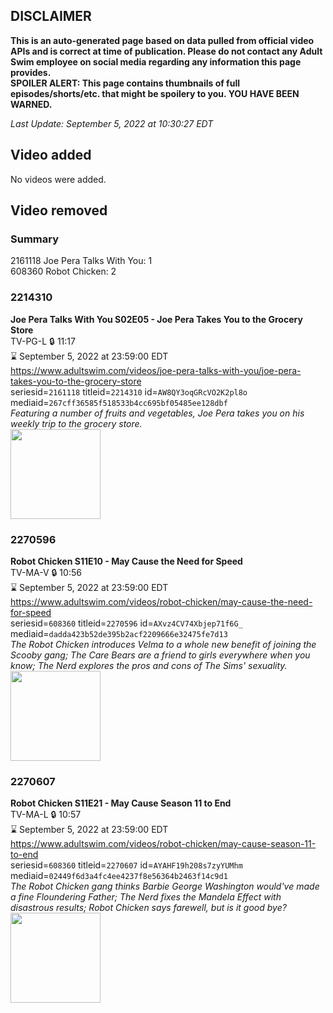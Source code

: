 ## DISCLAIMER
**This is an auto-generated page based on data pulled from official video APIs and is correct at time of publication. Please do not contact any Adult Swim employee on social media regarding any information this page provides.**  
**SPOILER ALERT: This page contains thumbnails of full episodes/shorts/etc. that might be spoilery to you. YOU HAVE BEEN WARNED.**  

_Last Update: September 5, 2022 at 10:30:27 EDT_
## Video added
No videos were added.  
## Video removed
### Summary
2161118 Joe Pera Talks With You: 1  
608360 Robot Chicken: 2  
### 2214310
**Joe Pera Talks With You S02E05 - Joe Pera Takes You to the Grocery Store**  
TV-PG-L 🔒 11:17  
⌛ September 5, 2022 at 23:59:00 EDT  
https://www.adultswim.com/videos/joe-pera-talks-with-you/joe-pera-takes-you-to-the-grocery-store  
seriesid=`2161118` titleid=`2214310` id=`AW8QY3oqGRcVO2K2pl8o` mediaid=`267cff36585f518533b4cc695bf05485ee128dbf`  
_Featuring a number of fruits and vegetables, Joe Pera takes you on his weekly trip to the grocery store._  
<a href="https://media.cdn.adultswim.com/uploads/20191216/thumbnails/2_191216152549-joeperatalks_205_dup-20191105.jpg"><img src="https://media.cdn.adultswim.com/uploads/20191216/thumbnails/2_191216152549-joeperatalks_205_dup-20191105.jpg" height="144px" /></a>
### 2270596
**Robot Chicken S11E10 - May Cause the Need for Speed**  
TV-MA-V 🔒 10:56  
⌛ September 5, 2022 at 23:59:00 EDT  
https://www.adultswim.com/videos/robot-chicken/may-cause-the-need-for-speed  
seriesid=`608360` titleid=`2270596` id=`AXvz4CV74Xbjep71f6G_` mediaid=`dadda423b52de395b2acf2209666e32475fe7d13`  
_The Robot Chicken introduces Velma to a whole new benefit of joining the Scooby gang; The Care Bears are a friend to girls everywhere when you know; The Nerd explores the pros and cons of The Sims' sexuality._  
<a href="https://media.cdn.adultswim.com/uploads/20210921/thumbnails/2_21921145201-RobotChicken_1109_MayCauseTheNeedForSpeed.png"><img src="https://media.cdn.adultswim.com/uploads/20210921/thumbnails/2_21921145201-RobotChicken_1109_MayCauseTheNeedForSpeed.png" height="144px" /></a>
### 2270607
**Robot Chicken S11E21 - May Cause Season 11 to End**  
TV-MA-L 🔒 10:57  
⌛ September 5, 2022 at 23:59:00 EDT  
https://www.adultswim.com/videos/robot-chicken/may-cause-season-11-to-end  
seriesid=`608360` titleid=`2270607` id=`AYAHF19h208s7zyYUMhm` mediaid=`02449f6d3a4fc4ee4237f8e56364b2463f14c9d1`  
_The Robot Chicken gang thinks Barbie George Washington would've made a fine Floundering Father; The Nerd fixes the Mandela Effect with disastrous results; Robot Chicken says farewell, but is it good bye?_  
<a href="https://media.cdn.adultswim.com/uploads/20220411/thumbnails/2_22411125737-Season11Endmin.png"><img src="https://media.cdn.adultswim.com/uploads/20220411/thumbnails/2_22411125737-Season11Endmin.png" height="144px" /></a>

